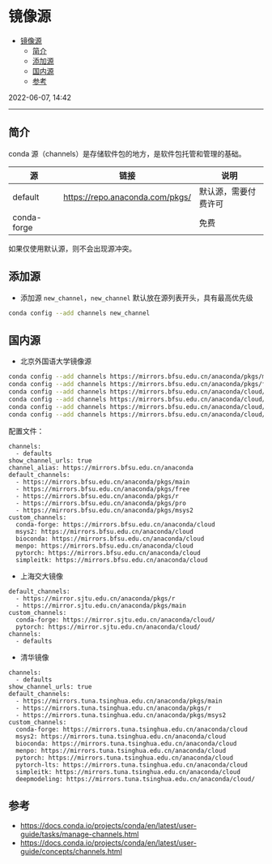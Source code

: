 # 镜像源

- [镜像源](#镜像源)
  - [简介](#简介)
  - [添加源](#添加源)
  - [国内源](#国内源)
  - [参考](#参考)

2022-06-07, 14:42
***

## 简介

conda 源（channels）是存储软件包的地方，是软件包托管和管理的基础。

|源|链接|说明|
|---|---|---|
|default|https://repo.anaconda.com/pkgs/|默认源，需要付费许可|
|conda-forge||免费|

如果仅使用默认源，则不会出现源冲突。

## 添加源

- 添加源 `new_channel`，`new_channel` 默认放在源列表开头，具有最高优先级

```sh
conda config --add channels new_channel
```

## 国内源

- 北京外国语大学镜像源

```sh
conda config --add channels https://mirrors.bfsu.edu.cn/anaconda/pkgs/main/
conda config --add channels https://mirrors.bfsu.edu.cn/anaconda/pkgs/free/
conda config --add channels https://mirrors.bfsu.edu.cn/anaconda/cloud/conda-forge/
conda config --add channels https://mirrors.bfsu.edu.cn/anaconda/cloud/msys2/
conda config --add channels https://mirrors.bfsu.edu.cn/anaconda/cloud/bioconda/
conda config --add channels https://mirrors.bfsu.edu.cn/anaconda/cloud/menpo/
```

配置文件：

```condarc
channels:
  - defaults
show_channel_urls: true
channel_alias: https://mirrors.bfsu.edu.cn/anaconda
default_channels:
  - https://mirrors.bfsu.edu.cn/anaconda/pkgs/main
  - https://mirrors.bfsu.edu.cn/anaconda/pkgs/free
  - https://mirrors.bfsu.edu.cn/anaconda/pkgs/r
  - https://mirrors.bfsu.edu.cn/anaconda/pkgs/pro
  - https://mirrors.bfsu.edu.cn/anaconda/pkgs/msys2
custom_channels:
  conda-forge: https://mirrors.bfsu.edu.cn/anaconda/cloud
  msys2: https://mirrors.bfsu.edu.cn/anaconda/cloud
  bioconda: https://mirrors.bfsu.edu.cn/anaconda/cloud
  menpo: https://mirrors.bfsu.edu.cn/anaconda/cloud
  pytorch: https://mirrors.bfsu.edu.cn/anaconda/cloud
  simpleitk: https://mirrors.bfsu.edu.cn/anaconda/cloud
```

- 上海交大镜像

```condarc
default_channels:
  - https://mirror.sjtu.edu.cn/anaconda/pkgs/r
  - https://mirror.sjtu.edu.cn/anaconda/pkgs/main
custom_channels:
  conda-forge: https://mirror.sjtu.edu.cn/anaconda/cloud/
  pytorch: https://mirror.sjtu.edu.cn/anaconda/cloud/
channels:
  - defaults
```

- 清华镜像

```
channels:
  - defaults
show_channel_urls: true
default_channels:
  - https://mirrors.tuna.tsinghua.edu.cn/anaconda/pkgs/main
  - https://mirrors.tuna.tsinghua.edu.cn/anaconda/pkgs/r
  - https://mirrors.tuna.tsinghua.edu.cn/anaconda/pkgs/msys2
custom_channels:
  conda-forge: https://mirrors.tuna.tsinghua.edu.cn/anaconda/cloud
  msys2: https://mirrors.tuna.tsinghua.edu.cn/anaconda/cloud
  bioconda: https://mirrors.tuna.tsinghua.edu.cn/anaconda/cloud
  menpo: https://mirrors.tuna.tsinghua.edu.cn/anaconda/cloud
  pytorch: https://mirrors.tuna.tsinghua.edu.cn/anaconda/cloud
  pytorch-lts: https://mirrors.tuna.tsinghua.edu.cn/anaconda/cloud
  simpleitk: https://mirrors.tuna.tsinghua.edu.cn/anaconda/cloud
  deepmodeling: https://mirrors.tuna.tsinghua.edu.cn/anaconda/cloud/
```

## 参考

- https://docs.conda.io/projects/conda/en/latest/user-guide/tasks/manage-channels.html
- https://docs.conda.io/projects/conda/en/latest/user-guide/concepts/channels.html
